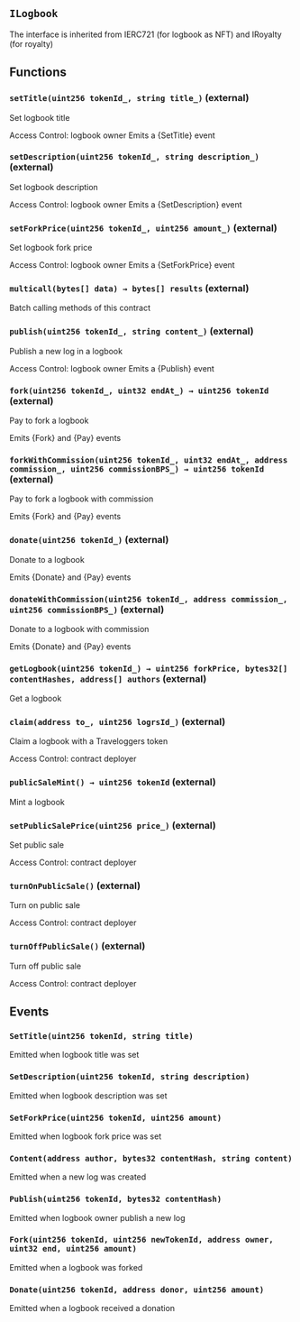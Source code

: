 ## `ILogbook`

The interface is inherited from IERC721 (for logbook as NFT) and IRoyalty (for royalty)

## Functions

### `setTitle(uint256 tokenId_, string title_)` (external)

Set logbook title

Access Control: logbook owner
Emits a {SetTitle} event

### `setDescription(uint256 tokenId_, string description_)` (external)

Set logbook description

Access Control: logbook owner
Emits a {SetDescription} event

### `setForkPrice(uint256 tokenId_, uint256 amount_)` (external)

Set logbook fork price

Access Control: logbook owner
Emits a {SetForkPrice} event

### `multicall(bytes[] data) → bytes[] results` (external)

Batch calling methods of this contract

### `publish(uint256 tokenId_, string content_)` (external)

Publish a new log in a logbook

Access Control: logbook owner
Emits a {Publish} event

### `fork(uint256 tokenId_, uint32 endAt_) → uint256 tokenId` (external)

Pay to fork a logbook

Emits {Fork} and {Pay} events

### `forkWithCommission(uint256 tokenId_, uint32 endAt_, address commission_, uint256 commissionBPS_) → uint256 tokenId` (external)

Pay to fork a logbook with commission

Emits {Fork} and {Pay} events

### `donate(uint256 tokenId_)` (external)

Donate to a logbook

Emits {Donate} and {Pay} events

### `donateWithCommission(uint256 tokenId_, address commission_, uint256 commissionBPS_)` (external)

Donate to a logbook with commission

Emits {Donate} and {Pay} events

### `getLogbook(uint256 tokenId_) → uint256 forkPrice, bytes32[] contentHashes, address[] authors` (external)

Get a logbook

### `claim(address to_, uint256 logrsId_)` (external)

Claim a logbook with a Traveloggers token

Access Control: contract deployer

### `publicSaleMint() → uint256 tokenId` (external)

Mint a logbook

### `setPublicSalePrice(uint256 price_)` (external)

Set public sale

Access Control: contract deployer

### `turnOnPublicSale()` (external)

Turn on public sale

Access Control: contract deployer

### `turnOffPublicSale()` (external)

Turn off public sale

Access Control: contract deployer

## Events

### `SetTitle(uint256 tokenId, string title)`

Emitted when logbook title was set

### `SetDescription(uint256 tokenId, string description)`

Emitted when logbook description was set

### `SetForkPrice(uint256 tokenId, uint256 amount)`

Emitted when logbook fork price was set

### `Content(address author, bytes32 contentHash, string content)`

Emitted when a new log was created

### `Publish(uint256 tokenId, bytes32 contentHash)`

Emitted when logbook owner publish a new log

### `Fork(uint256 tokenId, uint256 newTokenId, address owner, uint32 end, uint256 amount)`

Emitted when a logbook was forked

### `Donate(uint256 tokenId, address donor, uint256 amount)`

Emitted when a logbook received a donation
